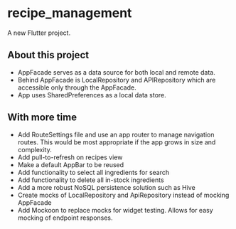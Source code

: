 # recipe_management

A new Flutter project.

## About this project
- AppFacade serves as a data source for both local and remote data. 
- Behind AppFacade is LocalRepository and APIRepository which are accessible only through the AppFacade.
- App uses SharedPreferences as a local data store.
## With more time
- Add RouteSettings file and use an app router to manage navigation routes. This would be most appropriate if the app grows in size and complexity.
- Add pull-to-refresh on recipes view
- Make a default AppBar to be reused
- Add functionality to select all ingredients for search
- Add functionality to delete all in-stock ingredients
- Add a more robust NoSQL persistence solution such as Hive
- Create mocks of LocalRepository and ApiRepository instead of mocking AppFacade
- Add Mockoon to replace mocks for widget testing. Allows for easy mocking of endpoint responses.
